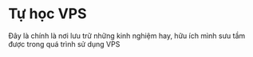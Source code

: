 # Tự học VPS
Đây là chính là nơi lưu trữ những kinh nghiệm hay, hữu ích mình sưu tầm được trong quá trình sử dụng VPS

